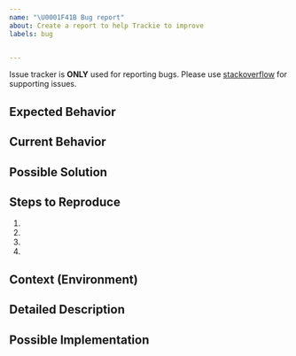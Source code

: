 ```yaml
---
name: "\U0001F41B Bug report"
about: Create a report to help Trackie to improve
labels: bug


---
```


Issue tracker is **ONLY** used for reporting bugs. Please use [stackoverflow](https://stackoverflow.com) for supporting issues.

<!--- Provide a general summary of the issue in the Title above -->

## Expected Behavior
<!--- What should happen -->

## Current Behavior
<!--- What happens instead of the expected behavior -->

## Possible Solution
<!--- Not obligatory, but suggest a fix/reason for the bug, -->

## Steps to Reproduce
<!--- Provide a link to a live example, or an unambiguous set of steps to (ex. URL of the page with an error, any errors in web console)   -->
<!--- reproduce this bug. Include code to reproduce, if relevant -->
1.
2.
3.
4.

## Context (Environment)
<!--- How has this issue affected you? What are you trying to accomplish? -->
<!--- Providing context that helps to come up with a solution that is most useful in the real world -->

<!--- Provide a general summary of the issue in the Title above -->

## Detailed Description
<!--- Provide a detailed description of the change or addition you are proposing -->

## Possible Implementation
<!--- Not obligatory, but suggest an idea for implementing addition or change -->